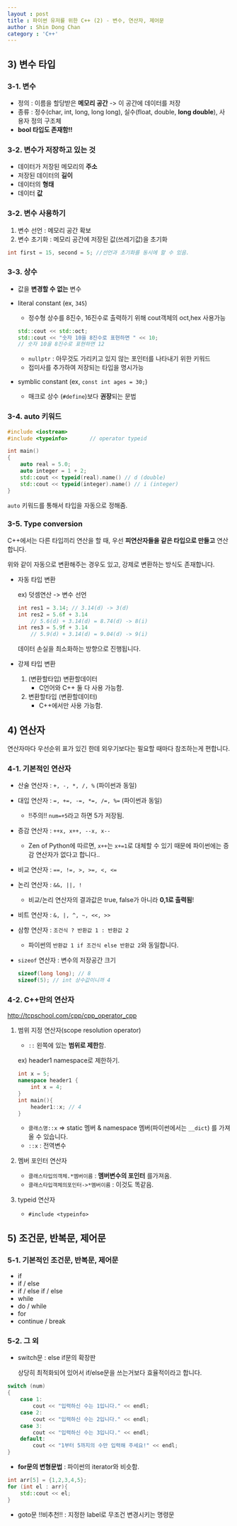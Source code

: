 ```yaml
---
layout : post
title : 파이썬 유저를 위한 C++ (2) - 변수, 연산자, 제어문
author : Shin Dong Chan
category : 'C++'
---
```


## 3) 변수 타입

### 3-1. 변수

- 정의 : 이름을 할당받은 **메모리 공간** -> 이 공간에 데이터를 저장
- 종류 : 정수(char, int, long, long long), 실수(float, double, **long double**), 사용자 정의 구조체
- **bool 타입도 존재함!!**

### 3-2. 변수가 저장하고 있는 것

- 데이터가 저장된 메모리의 **주소**
- 저장된 데이터의 **길이**
- 데이터의 **형태**
- 데이터 **값**

### 3-2. 변수 사용하기

1. 변수 선언 : 메모리 공간 확보
2. 변수 초기화 : 메모리 공간에 저장된 값(쓰레기값)을 초기화

```c++
int first = 15, second = 5; //선언과 초기화를 동시에 할 수 있음.
```

### 3-3. 상수

- 값을 **변경할 수 없는** 변수

- literal constant (ex, `345`)

  - 정수형 상수를 8진수, 16진수로 출력하기 위해 cout객체의 oct,hex 사용가능

  ```c++
  std::cout << std::oct;
  std::cout << "숫자 10을 8진수로 표현하면 " << 10;
  // 숫자 10을 8진수로 표현하면 12
  ```

  - `nullptr` : 아무것도 가리키고 있지 않는 포인터를 나타내기 위한 키워드
  - 접미사를 추가하여 저장되는 타입을 명시가능

- symblic constant (ex, `const int ages = 30;`)

  - 매크로 상수 (`#define`)보다 **권장**되는 문법

### 3-4. auto 키워드

```c++
#include <iostream>
#include <typeinfo>       // operator typeid

int main()
{
	auto real = 5.0;
	auto integer = 1 + 2;
	std::cout << typeid(real).name() // d (double)
	std::cout << typeid(integer).name() // i (integer)
}
```

`auto` 키워드를 통해서 타입을 자동으로 정해줌.

### 3-5. Type conversion

C++에서는 다른 타입끼리 연산을 할 때, 우선 **피연산자들을 같은 타입으로 만들고** 연산합니다.

위와 같이 자동으로 변환해주는 경우도 있고, 강제로 변환하는 방식도 존재합니다.

- 자동 타입 변환

  ex) 덧셈연산 -> 변수 선언

  ```c++
  int res1 = 3.14; // 3.14(d) -> 3(d)
  int res2 = 5.6f + 3.14 
      // 5.6(d) + 3.14(d) = 8.74(d) -> 8(i)
  int res3 = 5.9f + 3.14 
      // 5.9(d) + 3.14(d) = 9.04(d) -> 9(i)
  ```

  데이터 손실을 최소화하는 방향으로 진행됩니다.

- 강제 타입 변환

  1. (변환할타입) 변환할데이터 
     - C언어와 C++ 둘 다 사용 가능함.
  2. 변환할타입 (변환할데이터) 
     - C++에서만 사용 가능함.



## 4) 연산자

연산자마다 우선순위 표가 있긴 한데 외우기보다는 필요할 때마다 참조하는게 편합니다.

### 4-1. 기본적인 연산자

- 산술 연산자 : `+, -, *, /, %` (파이썬과 동일)

- 대입 연산자 : `=, +=, -=, *=, /=, %=` (파이썬과 동일)

  - !!주의!! `num=+5`라고 하면 5가 저장됨. 

- 증감 연산자 : `++x, x++, --x, x--`

  - Zen of Python에 따르면, `x++`는 `x+=1`로 대체할 수 있기 때문에 파이썬에는 증감 연산자가 없다고 합니다..

- 비교 연산자 : `==, !=, >, >=, <, <=`

- 논리 연산자 : `&&, ||, !`

  - 비교/논리 연산자의 결과값은 true, false가 아니라 **0,1로 출력됨**!

- 비트 연산자 : `&, |, ^, ~, <<, >>`

- 삼항 연산자 : `조건식 ? 반환값 1 : 반환값 2`

  - 파이썬의 `반환값 1 if 조건식 else 반환값 2`와 동일합니다.

- `sizeof` 연산자 : 변수의 저장공간 크기

  ```c++
  sizeof(long long); // 8
  sizeof(5); // int 상수값이니까 4
  ```



### 4-2. C++만의 연산자

http://tcpschool.com/cpp/cpp_operator_cpp

1. 범위 지정 연산자(scope resolution operator)

   - `::` 왼쪽에 있는 **범위로 제한**함.

   ex) header1 namespace로 제한하기.

   ```c++
   int x = 5;
   namespace header1 {
       int x = 4;
   }
   int main(){
       header1::x; // 4
   }
   ```

   - `클래스명::x` => static 멤버 & namespace 멤버(파이썬에서는 `__dict`) 를 가져올 수 있습니다.
   - `::x` : 전역변수

2. 멤버 포인터 연산자

   - `클래스타입의객체.*멤버이름` : **멤버변수의 포인터** 를가져옴.
   - `클래스타입객체의포인터->*멤버이름` : 이것도 똑같음.

3. typeid 연산자

   - `#include <typeinfo>`



## 5) 조건문, 반복문, 제어문

### 5-1. 기본적인 조건문, 반복문, 제어문

- if
- if / else
- if / else if / else
- while
- do / while
- for
- continue / break

### 5-2. 그 외

- switch문 : else if문의 확장판

  상당히 최적화되어 있어서 if/else문을 쓰는거보다 효율적이라고 합니다.

```c++
switch (num)
{
    case 1:
        cout << "입력하신 수는 1입니다." << endl;
    case 2:
        cout << "입력하신 수는 2입니다." << endl;
    case 3:
        cout << "입력하신 수는 3입니다." << endl;
    default:
        cout << "1부터 5까지의 수만 입력해 주세요!" << endl;
}
```

- **for문의 변형문법** : 파이썬의 iterator와 비슷함.

```c++
int arr[5] = {1,2,3,4,5};
for (int el : arr){
    std::cout << el;
}
```

- goto문 !!비추천!! : 지정한 label로 무조건 변경시키는 명령문